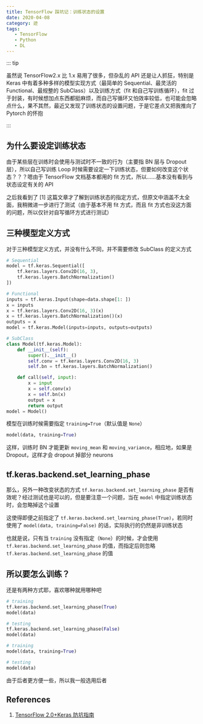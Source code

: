 ```yaml
---
title: TensorFlow 踩坑记：训练状态的设置
date: 2020-04-08
category: 迹
tags:
   - TensorFlow
   - Python
   - DL
---
```


::: tip

虽然说 TensorFlow2.x 比 1.x 易用了很多，但杂乱的 API 还是让人抓狂，特别是 Keras 中有着多种多样的模型实现方式（最简单的 Sequential、最灵活的 Functional、最规整的 SubClass）以及训练方式（fit 和自己写训练循环），fit 过于封装，有时候想加点东西都挺麻烦，而自己写循环又怕效率较低，也可能会忽略点什么，果不其然，最近又发现了训练状态的设置问题，于是它差点又把我推向了 Pytorch 的怀抱

:::

<!-- more -->

## 为什么要设定训练状态

由于某些层在训练时会使用与测试时不一致的行为（主要指 BN 层与 Dropout 层），所以自己写训练 Loop 时候需要设定一下训练状态，但要如何改变这个状态？？？嗯由于 TensorFlow 文档基本都用的 fit 方式，所以……基本没有看到与状态设定有关的 API

之后我看到了 [1] 这篇文章才了解到训练状态的指定方式，但原文中涵盖不太全面，我稍微进一步进行了测试（由于基本不用 fit 方式，而且 fit 方式也没这方面的问题，所以仅针对自写循环方式进行测试）

## 三种模型定义方式

对于三种模型定义方式，并没有什么不同，并不需要修改 SubClass 的定义方式

```python
# Sequential
model = tf.keras.Sequential([
    tf.keras.layers.Conv2D(16, 3),
    tf.keras.layers.BatchNormalization()
])

# Functional
inputs = tf.keras.Input(shape=data.shape[1: ])
x = inputs
x = tf.keras.layers.Conv2D(16, 3)(x)
x = tf.keras.layers.BatchNormalization()(x)
outputs = x
model = tf.keras.Model(inputs=inputs, outputs=outputs)

# SubClass
class Model(tf.keras.Model):
    def __init__(self):
        super().__init__()
        self.conv = tf.keras.layers.Conv2D(16, 3)
        self.bn = tf.keras.layers.BatchNormalization()

    def call(self, input):
        x = input
        x = self.conv(x)
        x = self.bn(x)
        output = x
        return output
model = Model()
```

模型在训练时候需要指定 `training=True`（默认值是 `None`）

```python
model(data, training=True)
```

这样，训练时 BN 才能更新 `moving_mean` 和 `moving_variance`，相应地，如果是 Dropout，这样才会 dropout 掉部分 neurons

## tf.keras.backend.set_learning_phase

那么，另外一种改变状态的方式 `tf.keras.backend.set_learning_phase` 是否有效呢？经过测试也是可以的，但是要注意一个问题，当在 `model` 中指定训练状态时，会忽略掉这个设置

这使得即便之前指定了 `tf.keras.backend.set_learning_phase(True)`，若同时使用了 `model(data, training=False)` 的话，实际执行的仍然是非训练状态

也就是说，只有当 `training` 没有指定（`None`）的时候，才会使用 `tf.keras.backend.set_learning_phase` 的值，而指定后则忽略 `tf.keras.backend.set_learning_phase` 的值

## 所以要怎么训练？

还是有两种方式耶，喜欢哪种就用哪种吧

```python
# training
tf.keras.backend.set_learning_phase(True)
model(data)

# testing
tf.keras.backend.set_learning_phase(False)
model(data)
```

```python
# training
model(data, training=True)

# testing
model(data)
```

由于后者更方便一些，所以我一般选用后者

## References

1. [TensorFlow 2.0+Keras 防坑指南](https://zhuanlan.zhihu.com/p/64310188)
